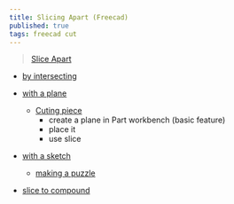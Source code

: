 ```yaml
---
title: Slicing Apart (Freecad)
published: true
tags: freecad cut
---
```

> [Slice Apart](https://wiki.freecadweb.org/Part_SliceApart)

- [by intersecting](https://youtu.be/tzHkQaHgrfQ?t=337)
- [with a plane](https://youtu.be/tzHkQaHgrfQ?t=555)
	- [Cuting piece](https://www.xsim.info/articles/FreeCAD/en-US/HowTo/Cut-a-solid-with-a-plane.html)
		- create a plane in Part workbench (basic feature)
        - place it
        - use slice

- [with a sketch](https://youtu.be/tzHkQaHgrfQ?t=933)
	- [making a puzzle](https://wiki.freecadweb.org/Part_Slice)
- [slice to compound](https://youtu.be/tzHkQaHgrfQ?t=1080)
